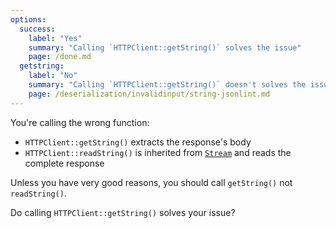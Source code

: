 ```yaml
---
options:
  success:
    label: "Yes"
    summary: "Calling `HTTPClient::getString()` solves the issue"
    page: /done.md
  getstring:
    label: "No"
    summary: "Calling `HTTPClient::getString()` doesn't solves the issue"
    page: /deserialization/invalidinput/string-jsonlint.md
---
```


You're calling the wrong function:

* `HTTPClient::getString()` extracts the response's body
* `HTTPClient::readString()` is inherited from [`Stream`](https://www.arduino.cc/reference/en/language/functions/communication/stream/) and reads the complete response

Unless you have very good reasons, you should call `getString()` not `readString()`.

Do calling `HTTPClient::getString()` solves your issue?